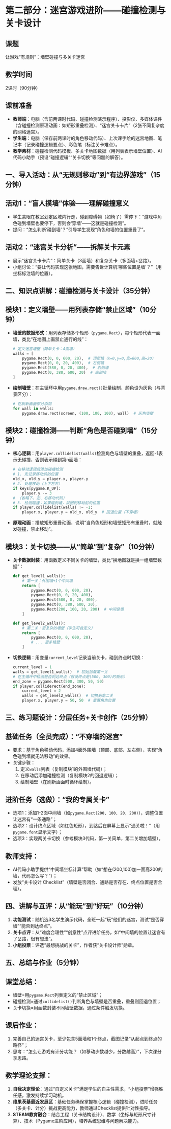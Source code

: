 # 第二部分：迷宫游戏进阶——碰撞检测与关卡设计  
## 课题  
让游戏“有规则”：墙壁碰撞与多关卡迷宫  


## 教学时间  
2课时（90分钟）  


## 课前准备  
- **教师端**：电脑（含前两课时代码、碰撞检测演示程序）、投影仪、多媒体课件（含碰撞检测原理动画：如矩形重叠检测）、“迷宫关卡卡片”（2张不同复杂度的网格迷宫）。  
- **学生端**：电脑（保存前两课时的角色移动代码）、上次课手绘的迷宫地图、笔记本（记录碰撞逻辑要点）、彩色笔（标注关卡难点）。  
- **教学素材**：碰撞检测代码模板、多关卡地图数据（用列表表示墙壁位置）、AI代码小助手（预设“碰撞逻辑”“关卡切换”等问题的解答）。  


## 一、导入活动：从“无规则移动”到“有边界游戏”（15分钟）  
## 活动1：“盲人摸墙”体验——理解碰撞意义  
- 学生蒙眼在教室划定区域内行走，碰到障碍物（如椅子）需停下：“游戏中角色碰到墙壁也要停下，否则会‘穿墙’——这就是碰撞检测”。  
- 提问：“怎么判断‘碰到墙’？”引导学生发现“角色和墙的位置重叠了”。  

## 活动2：“迷宫关卡分析”——拆解关卡元素  
- 展示“迷宫关卡卡片”：简单关卡（3面墙）和复杂关卡（多面墙+岔路）。  
- 小组讨论：“要让代码实现这张地图，需要告诉计算机‘哪些位置是墙’？”（用坐标标注墙的位置）。  


## 二、知识点讲解：碰撞检测与关卡设计（35分钟）  
## 模块1：定义墙壁——用列表存储“禁止区域”（10分钟）  
- **墙壁的数据形式**：用列表存储多个矩形（`pygame.Rect`），每个矩形代表一面墙，类比“在地图上画禁止通行的线”：  
  ```python
  # 定义迷宫墙壁（简单关卡：4面墙）
  walls = [
      pygame.Rect(0, 0, 600, 20),  # 顶部墙（x=0,y=0,宽=600,高=20）
      pygame.Rect(0, 0, 20, 400),  # 左侧墙
      pygame.Rect(580, 0, 20, 400),  # 右侧墙
      pygame.Rect(0, 380, 600, 20)  # 底部墙
  ]
  ```  
- **绘制墙壁**：在主循环中用`pygame.draw.rect()`批量绘制，颜色设为灰色（与背景区分）：  
  ```python
  # 在刷新画面部分添加
  for wall in walls:
      pygame.draw.rect(screen, (100, 100, 100), wall)  # 灰色墙壁
  ```  

## 模块2：碰撞检测——判断“角色是否碰到墙”（15分钟）  
- **核心逻辑**：用`player.collidelist(walls)`检测角色与墙壁的重叠，返回-1表示无碰撞，否则表示碰到第n面墙：  
  ```python
  # 在移动逻辑后添加碰撞检测
  # 1. 先记录移动前的位置
  old_x, old_y = player.x, player.y
  # 2. 处理移动（上下左右）
  if keys[pygame.K_UP]:
      player.y -= 3
  # （省略下、左、右移动代码）
  # 3. 检测碰撞：如果碰到墙，就回到移动前的位置
  if player.collidelist(walls) != -1:
      player.x, player.y = old_x, old_y  # 回退位置（不穿墙）
  ```  
- **原理动画**：播放矩形重叠动画，说明“当角色矩形和墙壁矩形有重叠时，就触发碰撞，禁止移动”。  

## 模块3：关卡切换——从“简单”到“复杂”（10分钟）  
- **关卡数据封装**：用函数定义不同关卡的墙壁，类比“换地图就是换一组墙壁数据”：  
  ```python
  def get_level1_walls():
      # 第一关：外围墙+1个中间墙
      return [
          pygame.Rect(0, 0, 600, 20),
          pygame.Rect(0, 0, 20, 400),
          pygame.Rect(580, 0, 20, 400),
          pygame.Rect(0, 380, 600, 20),
          pygame.Rect(200, 100, 20, 200)  # 中间竖墙
      ]

  def get_level2_walls():
      # 第二关：更复杂的墙壁（学生可自定义）
      return [
          pygame.Rect(0, 0, 600, 20),
          # ... 更多墙壁
      ]
  ```  
- **切换逻辑**：用变量`current_level`记录当前关卡，碰到终点时切换：  
  ```python
  current_level = 1
  walls = get_level1_walls()  # 初始加载第一关
  # 在主循环中检测是否到达终点（假设终点是(500, 300)的矩形）
  end_zone = pygame.Rect(500, 300, 50, 50)
  if player.colliderect(end_zone):
      current_level = 2
      walls = get_level2_walls()  # 切换到第二关
      player.x, player.y = 50, 50  # 重置角色位置
  ```  


## 三、练习题设计：分层任务+关卡创作（25分钟）  
## 基础任务（全员完成）：“不穿墙的迷宫”  
- 要求：基于角色移动代码，添加4面外围墙（顶部、底部、左右侧），实现“角色碰到墙就无法移动”的效果。  
- 关键步骤：  
  1. 定义`walls`列表（复制模块1的外围墙代码）；  
  2. 在移动后添加碰撞检测（复制模块2的回退逻辑）；  
  3. 绘制墙壁（在刷新画面时循环绘制）。  

## 进阶任务（选做）：“我的专属关卡”  
- 选项1：添加1-2面中间墙（如`pygame.Rect(200, 100, 20, 200)`），调整位置让迷宫有“一条通路”；  
- 选项2：设计终点区域（如红色矩形），到达后在屏幕上显示“通关啦！”（用`pygame.font`显示文字）；  
- 选项3：实现两关卡切换（参考模块3代码，第一关简单，第二关增加墙壁）。  

## 教师支持：  
- AI代码小助手提供“中间墙坐标计算”帮助（如“想在(200,100)加一面高200的墙，代码怎么写？”）；  
- 发放“关卡设计 Checklist”（墙壁是否闭合、通路是否存在、终点位置是否合理）。  


## 四、讲解与互评：从“能玩”到“好玩”（10分钟）  
1. **功能测试**：随机选3名学生演示代码，全班一起“玩”他们的迷宫，测试“是否穿墙”“能否到达终点”。  
2. **关卡点评**：从“难度合理性”“创意性”点评进阶任务，如“中间墙的位置让迷宫有了岔路，很有想法”。  
3. **小组投票**：评选“最想挑战的关卡”，作者获“关卡设计师”勋章。  


## 五、总结与作业（5分钟）  
## 课堂总结：  
- 墙壁=用`pygame.Rect`列表定义的“禁止区域”；  
- 碰撞检测=通过`collidelist()`判断角色与墙壁是否重叠，重叠则回退位置；  
- 关卡切换=用函数封装不同墙壁数据，通过条件触发切换。  

## 课后作业：  
1. 完善自己的迷宫关卡，至少包含5面墙和1个终点，截图记录“从起点到终点的路径”；  
2. 思考：“怎么让游戏有计分功能？（如移动步数越少，分数越高）”，下次课分享思路。  


## 教学理论支撑：  
1. **自我决定理论**：通过“自定义关卡”满足学生的自主性需求，“小组投票”增强胜任感，激发持续学习动机。  
2. **维果茨基最近发展区**：基础任务确保掌握核心逻辑（碰撞检测），进阶任务（多关卡、计分）挑战更高能力，教师通过Checklist提供针对性指导。  
3. **STEAM教育融合**：结合工程（关卡结构设计）、数学（坐标与矩形尺寸计算）、技术（Pygame进阶应用），培养系统思维与问题解决能力。